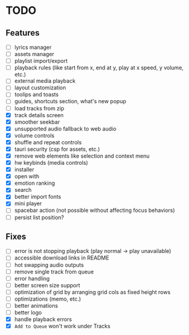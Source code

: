 # TODO

## Features

- [ ] lyrics manager
- [ ] assets manager
- [ ] playlist import/export
- [ ] playback rules (like start from x, end at y, play at x speed, y volume, etc.)
- [ ] external media playback
- [ ] layout customization
- [ ] toolips and toasts
- [ ] guides, shortcuts section, what's new popup
- [ ] load tracks from zip
- [x] track details screen
- [x] smoother seekbar
- [x] unsupported audio fallback to web audio
- [x] volume controls
- [x] shuffle and repeat controls
- [x] tauri security (csp for assets, etc.)
- [x] remove web elements like selection and context menu
- [x] hw keybinds (media controls)
- [x] installer
- [x] open with
- [x] emotion ranking
- [x] search
- [x] better import fonts
- [x] mini player
- [ ] spacebar action (not possible without affecting focus behaviors)
- [ ] persist list position?

## Fixes

- [ ] error is not stopping playback (play normal -> play unavailable)
- [ ] accessible download links in README
- [ ] hot swapping audio outputs
- [ ] remove single track from queue
- [ ] error handling
- [ ] better screen size support
- [ ] optimization of grid by arranging grid cols as fixed height rows
- [ ] optimizations (memo, etc.)
- [ ] better animations
- [ ] better logo
- [x] handle playback errors
- [x] `Add to Queue` won't work under Tracks
